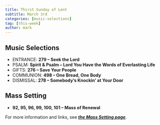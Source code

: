 ```yaml
---
title: Thirst Sunday of Lent
subtitle: March 3rd 
categories: [music-selections]
tag: [this-week]
author: mark
---
```


## Music Selections

- ENTRANCE: **279 – Seek the Lord**
- PSALM: **Spirit & Psalm – Lord You Have the Words of Everlasting Life**
- GIFTS: **276 – Save Your People**
- COMMUNION: **498 – One Bread, One Body**
- DISMISSAL: **278 – Somebody’s Knockin’ at Your Door**

## Mass Setting

- **92, 95, 96, 99, 100, 101 – Mass of Renewal**

For more information and links, see _**[the Mass Setting page](/mass-setting/)**_.

